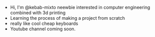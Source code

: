 - Hi, I'm @kebab-mixto neewbie interested in computer engineering combined with 3d printing
- Learning the process of making a project from scratch
- really like cool cheap keyboards
- Youtube channel coming soon.




